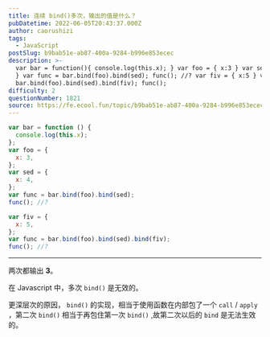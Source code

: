 ```yaml
---
title: 连续 bind()多次，输出的值是什么？
pubDatetime: 2022-06-05T20:43:37.000Z
author: caorushizi
tags:
  - JavaScript
postSlug: b9bab51e-ab87-400a-9284-b996e853ecec
description: >-
  var bar = function(){ console.log(this.x); } var foo = { x:3 } var sed = { x:4
  } var func = bar.bind(foo).bind(sed); func(); //? var fiv = { x:5 } var func =
  bar.bind(foo).bind(sed).bind(fiv); func();
difficulty: 2
questionNumber: 1821
source: https://fe.ecool.fun/topic/b9bab51e-ab87-400a-9284-b996e853ecec
---
```


```js
var bar = function () {
  console.log(this.x);
};
var foo = {
  x: 3,
};
var sed = {
  x: 4,
};
var func = bar.bind(foo).bind(sed);
func(); //?

var fiv = {
  x: 5,
};
var func = bar.bind(foo).bind(sed).bind(fiv);
func(); //?
```

---

两次都输出 **3**。

在 Javascript 中，多次 `bind()` 是无效的。

更深层次的原因， `bind()` 的实现，相当于使用函数在内部包了一个 `call` / `apply` ，第二次 `bind()` 相当于再包住第一次 `bind()` ,故第二次以后的 `bind` 是无法生效的。
